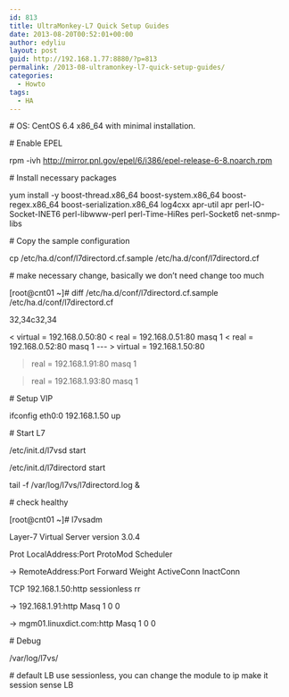 ```yaml
---
id: 813
title: UltraMonkey-L7 Quick Setup Guides
date: 2013-08-20T00:52:01+00:00
author: edyliu
layout: post
guid: http://192.168.1.77:8880/?p=813
permalink: /2013-08-ultramonkey-l7-quick-setup-guides/
categories:
  - Howto
tags:
  - HA
---
```

\# OS: CentOS 6.4 x86_64 with minimal installation.

\# Enable EPEL
  
rpm -ivh http://mirror.pnl.gov/epel/6/i386/epel-release-6-8.noarch.rpm

\# Install necessary packages
  
yum install -y boost-thread.x86\_64 boost-system.x86\_64 boost-regex.x86\_64 boost-serialization.x86\_64 log4cxx apr-util apr perl-IO-Socket-INET6 perl-libwww-perl perl-Time-HiRes perl-Socket6 net-snmp-libs

\# Copy the sample configuration
  
cp /etc/ha.d/conf/l7directord.cf.sample /etc/ha.d/conf/l7directord.cf
  
<!--more-->


  
\# make necessary change, basically we don&#8217;t need change too much
  
[root@cnt01 ~]# diff /etc/ha.d/conf/l7directord.cf.sample /etc/ha.d/conf/l7directord.cf
  
32,34c32,34
  
< virtual = 192.168.0.50:80 < real = 192.168.0.51:80 masq 1 < real = 192.168.0.52:80 masq 1 \--- > virtual = 192.168.1.50:80
  
> real = 192.168.1.91:80 masq 1
  
> real = 192.168.1.93:80 masq 1

\# Setup VIP
  
ifconfig eth0:0 192.168.1.50 up

\# Start L7
  
/etc/init.d/l7vsd start
  
/etc/init.d/l7directord start
  
tail -f /var/log/l7vs/l7directord.log &

\# check healthy
  
[root@cnt01 ~]# l7vsadm
  
Layer-7 Virtual Server version 3.0.4
  
Prot LocalAddress:Port ProtoMod Scheduler
    
-> RemoteAddress:Port Forward Weight ActiveConn InactConn
  
TCP 192.168.1.50:http sessionless rr
    
-> 192.168.1.91:http Masq 1 0 0
    
-> mgm01.linuxdict.com:http Masq 1 0 0 

\# Debug
  
/var/log/l7vs/ 

\# default LB use sessionless, you can change the module to ip make it session sense LB